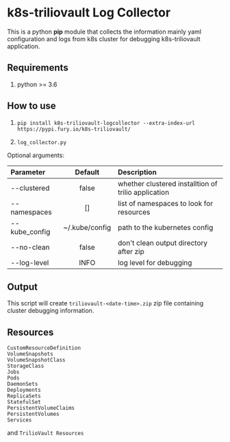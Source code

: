 # k8s-triliovault Log Collector
This is a python **pip** module that collects the information mainly yaml configuration and logs from k8s cluster for debugging k8s-triliovault application.

## Requirements
1. python >= 3.6

## How to use
1. ```pip install k8s-triliovault-logcollector --extra-index-url https://pypi.fury.io/k8s-triliovault/``` 
    
2. ```log_collector.py```

Optional arguments: 

| Parameter                 | Default       | Description   |	
| :------------------------ |:-------------:| :-------------|
| --clustered 	       |	false           |whether clustered installtion of trilio application
| --namespaces          | []           |list of namespaces to look for resources
| --kube_config 	       |	~/.kube/config	            |path to the kubernetes config
| --no-clean  		       | false	           | don\'t clean output directory after zip
| --log-level  		       | INFO	           | log level for debugging

## Output
This script will create `triliovault-<date-time>.zip` zip file containing cluster debugging information.

## Resources
```
CustomResourceDefinition
VolumeSnapshots
VolumeSnapshotClass
StorageClass
Jobs
Pods
DaemonSets
Deployments
ReplicaSets
StatefulSet
PersistentVolumeClaims
PersistentVolumes
Services
```
and ```TrilioVault Resources```

